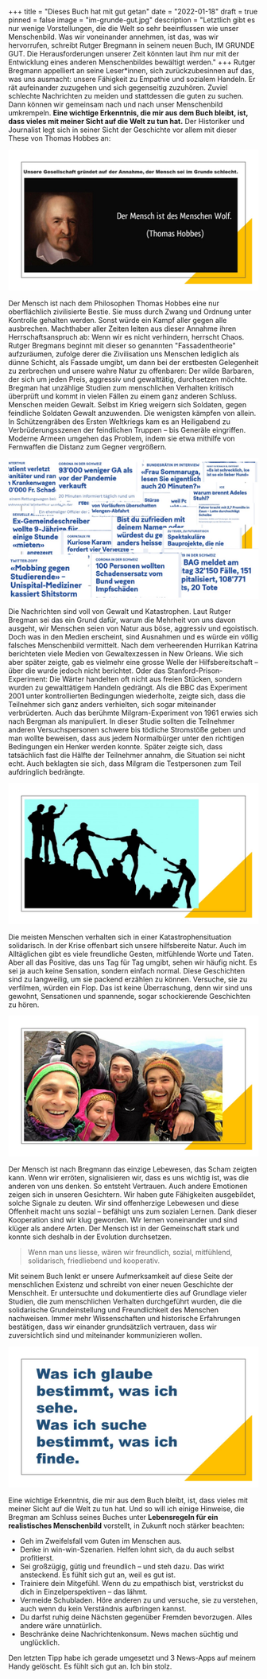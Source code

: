 +++
title = "Dieses Buch hat mit gut getan"
date = "2022-01-18"
draft = true
pinned = false
image = "im-grunde-gut.jpg"
description = "Letztlich gibt es nur wenige Vorstellungen, die die Welt so sehr beeinflussen wie unser Menschenbild. Was wir voneinander annehmen, ist das, was wir hervorrufen, schreibt Rutger Bregmann in seinem neuen Buch, IM GRUNDE GUT. Die Herausforderungen unserer Zeit könnten laut ihm nur mit der Entwicklung eines anderen Menschenbildes bewältigt werden."
+++
Rutger Bregmann appelliert an seine Leser*innen, sich zurückzubesinnen auf das, was uns ausmacht: unsere Fähigkeit zu Empathie und sozialem Handeln. Er rät aufeinander zuzugehen und sich gegenseitig zuzuhören. Zuviel schlechte Nachrichten zu meiden und stattdessen die guten zu suchen. Dann können wir gemeinsam nach und nach unser Menschenbild umkrempeln. **Eine wichtige Erkenntnis, die mir aus dem Buch bleibt, ist, dass vieles mit meiner Sicht auf die Welt zu tun hat.** Der Historiker und Journalist legt sich in seiner Sicht der Geschichte vor allem mit dieser These von Thomas Hobbes an:

![](im-grunde-gut-2.jpg)

Der Mensch ist nach dem Philosophen Thomas Hobbes eine nur oberflächlich zivilisierte Bestie. Sie muss durch Zwang und Ordnung unter Kontrolle gehalten werden. Sonst würde ein Kampf aller gegen alle ausbrechen. Machthaber aller Zeiten leiten aus dieser Annahme ihren Herrschaftsanspruch ab: Wenn wir es nicht verhindern, herrscht Chaos.
Rutger Bregmans beginnt mit dieser so genannten "Fassadentheorie" aufzuräumen, zufolge derer die Zivilisation uns Menschen lediglich als dünne Schicht, als Fassade umgibt, um dann bei der erstbesten Gelegenheit zu zerbrechen und unsere wahre Natur zu offenbaren: Der wilde Barbaren, der sich um jeden Preis, aggressiv und gewalttätig, durchsetzen möchte.
Bregman hat unzählige Studien zum menschlichen Verhalten kritisch überprüft und kommt in vielen Fällen zu einem ganz anderen Schluss. Menschen meiden Gewalt. Selbst im Krieg weigern sich Soldaten, gegen feindliche Soldaten Gewalt anzuwenden. Die wenigsten kämpfen von allein. In Schützengräben des Ersten Weltkriegs kam es an Heiligabend zu Verbrüderungsszenen der feindlichen Truppen – bis Generäle eingriffen. Moderne Armeen umgehen das Problem, indem sie etwa mithilfe von Fernwaffen die Distanz zum Gegner vergrößern.

![](im-grunde-gut-5.jpg)

Die Nachrichten sind voll von Gewalt und Katastrophen. Laut Rutger Bregman sei das ein Grund dafür, warum die Mehrheit von uns davon ausgeht, wir Menschen seien von Natur aus böse, aggressiv und egoistisch. Doch was in den Medien erscheint, sind Ausnahmen und es würde ein völlig falsches Menschenbild vermittelt. Nach dem verheerenden Hurrikan Katrina berichteten viele Medien von Gewaltexzessen in New Orleans. Wie sich aber später zeigte, gab es vielmehr eine grosse Welle der Hilfsbereitschaft – über die wurde jedoch nicht berichtet. Oder das Stanford-Prison-Experiment: Die Wärter handelten oft nicht aus freien Stücken, sondern wurden zu gewalttätigem Handeln gedrängt. Als die BBC das Experiment 2001 unter kontrollierten Bedingungen wiederholte, zeigte sich, dass die Teilnehmer sich ganz anders verhielten, sich sogar miteinander verbrüderten. Auch das berühmte Milgram-Experiment von 1961 erwies sich nach Bergman als manipuliert. In dieser Studie sollten die Teilnehmer anderen Versuchspersonen schwere bis tödliche Stromstöße geben und man wollte beweisen, dass aus jedem Normalbürger unter den richtigen Bedingungen ein Henker werden konnte. Später zeigte sich, dass tatsächlich fast die Hälfte der Teilnehmer annahm, die Situation sei nicht echt. Auch beklagten sie sich, dass Milgram die Testpersonen zum Teil aufdringlich bedrängte.

![](im-grunde-gut-4.jpg)

Die meisten Menschen verhalten sich in einer Katastrophensituation solidarisch. In der Krise offenbart sich unsere hilfsbereite Natur. Auch im Alltäglichen gibt es viele freundliche Gesten, mitfühlende Worte und Taten. Aber all das Positive, das uns Tag für Tag umgibt, sehen wir häufig nicht. Es sei ja auch keine Sensation, sondern einfach normal. Diese Geschichten sind zu langweilig, um sie packend erzählen zu können. Versuche, sie zu verfilmen, würden ein Flop. Das ist keine Überraschung, denn wir sind uns gewohnt, Sensationen und spannende, sogar schockierende Geschichten zu hören.  

![](im-grunde-gut-3.jpg)

Der Mensch ist nach Bregmann das einzige Lebewesen, das Scham zeigten kann. Wenn wir erröten, signalisieren wir, dass es uns wichtig ist, was die anderen von uns denken. So entsteht Vertrauen. Auch andere Emotionen zeigen sich in unseren Gesichtern. Wir haben gute Fähigkeiten ausgebildet, solche Signale zu deuten. Wir sind offenherzige Lebewesen und diese Offenheit macht uns sozial – befähigt uns zum sozialen Lernen. Dank dieser Kooperation sind wir klug geworden. Wir lernen voneinander und sind klüger als andere Arten. Der Mensch ist in der Gemeinschaft stark und konnte sich deshalb in der Evolution durchsetzen.

> Wenn man uns liesse, wären wir freundlich, sozial, mitfühlend, solidarisch, friedliebend und kooperativ.

Mit seinem Buch lenkt er unsere Aufmerksamkeit auf diese Seite der menschlichen Existenz und schreibt von einer neuen Geschichte der Menschheit. Er untersuchte und dokumentierte dies auf Grundlage vieler Studien, die zum menschlichen Verhalten durchgeführt wurden, die die solidarische Grundeinstellung und Freundlichkeit des Menschen nachweisen. Immer mehr Wissenschaften und historische Erfahrungen bestätigen, dass wir einander grundsätzlich vertrauen, dass wir zuversichtlich sind und miteinander kommunizieren wollen.

![](im-grunde-gut-8.jpg)

Eine wichtige Erkenntnis, die mir aus dem Buch bleibt, ist, dass vieles mit meiner Sicht auf die Welt zu tun hat. Und so will ich einige Hinweise, die Bregman am Schluss seines Buches unter **Lebensregeln für ein realistisches Menschenbild** vorstellt, in Zukunft noch stärker beachten:

* Geh im Zweifelsfall vom Guten im Menschen aus. 
* Denke in win-win-Szenarien. Helfen lohnt sich, da du auch selbst profitierst.
* Sei großzügig, gütig und freundlich – und steh dazu. Das wirkt ansteckend. Es fühlt sich gut an, weil es gut ist. 
* Trainiere dein Mitgefühl. Wenn du zu empathisch bist, verstrickst du dich in Einzelperspektiven – das lähmt. 
* Vermeide Schubladen. Höre anderen zu und versuche, sie zu verstehen, auch wenn du kein Verständnis aufbringen kannst.
* Du darfst ruhig deine Nächsten gegenüber Fremden bevorzugen. Alles andere wäre unnatürlich.
* Beschränke deine Nachrichtenkonsum. News machen süchtig und unglücklich.

Den letzten Tipp habe ich gerade umgesetzt und 3 News-Apps auf meinem Handy gelöscht. Es fühlt sich gut an. Ich bin stolz.